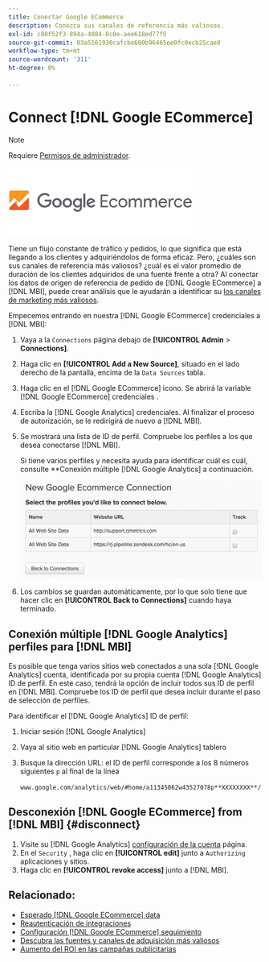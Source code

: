```yaml
---
title: Conectar Google ECommerce
description: Conozca sus canales de referencia más valiosos.
exl-id: c80f52f3-894a-4084-8c0e-aee618ed77f5
source-git-commit: 03a5161930cafcbe600b96465ee0fc0ecb25cae8
workflow-type: tm+mt
source-wordcount: '311'
ht-degree: 0%

---
```


# Connect [!DNL Google ECommerce]

>[!NOTE]
>
>Requiere [Permisos de administrador](../../../administrator/user-management/user-management.md).

![](../../../assets/google-ecommerce-logo.png)

Tiene un flujo constante de tráfico y pedidos, lo que significa que está llegando a los clientes y adquiriéndolos de forma eficaz. Pero, ¿cuáles son sus canales de referencia más valiosos? ¿cuál es el valor promedio de duración de los clientes adquiridos de una fuente frente a otra? Al conectar los datos de origen de referencia de pedido de [!DNL Google ECommerce] a [!DNL MBI], puede crear análisis que le ayudarán a identificar su [los canales de marketing más valiosos](../../../data-analyst/analysis/most-value-source-channel.md).

Empecemos entrando en nuestra [!DNL Google ECommerce] credenciales a [!DNL MBI]:

1. Vaya a la `Connections` página debajo de **[!UICONTROL Admin** > **Connections]**.
1. Haga clic en **[!UICONTROL Add a New Source]**, situado en el lado derecho de la pantalla, encima de la `Data Sources` tabla.
1. Haga clic en el [!DNL Google ECommerce] icono. Se abrirá la variable [!DNL Google ECommerce] credenciales .
1. Escriba la [!DNL Google Analytics] credenciales. Al finalizar el proceso de autorización, se le redirigirá de nuevo a [!DNL MBI].
1. Se mostrará una lista de ID de perfil. Compruebe los perfiles a los que desea conectarse [!DNL MBI].

   Si tiene varios perfiles y necesita ayuda para identificar cuál es cuál, consulte **Conexión múltiple [!DNL Google Analytics] a continuación.

   ![](../../../assets/conn-mult-ga-profiles.png)<!--{: width="500"}-->

1. Los cambios se guardan automáticamente, por lo que solo tiene que hacer clic en **[!UICONTROL Back to Connections]** cuando haya terminado.

## Conexión múltiple [!DNL Google Analytics] perfiles para [!DNL MBI]

Es posible que tenga varios sitios web conectados a una sola [!DNL Google Analytics] cuenta, identificada por su propia cuenta [!DNL Google Analytics] ID de perfil. En este caso, tendrá la opción de incluir todos sus ID de perfil en [!DNL MBI]. Compruebe los ID de perfil que desea incluir durante el paso de selección de perfiles.

Para identificar el [!DNL Google Analytics] ID de perfil:

1. Iniciar sesión [!DNL Google Analytics]
1. Vaya al sitio web en particular [!DNL Google Analytics] tablero
1. Busque la dirección URL: el ID de perfil corresponde a los 8 números siguientes `p` al final de la línea

   `www.google.com/analytics/web/#home/a11345062w43527078p**XXXXXXXX**/`

## Desconexión [!DNL Google ECommerce] from [!DNL MBI] {#disconnect}

1. Visite su [!DNL Google Analytics] [configuración de la cuenta](https://www.google.com/accounts/) página.
1. En el `Security` , haga clic en **[!UICONTROL edit]** junto a `Authorizing` aplicaciones y sitios.
1. Haga clic en **[!UICONTROL revoke access]** junto a [!DNL MBI].

## Relacionado:

* [Esperado [!DNL Google ECommerce] data](../integrations/google-ecommerce-data.md)
* [Reautenticación de integraciones](https://support.magento.com/hc/en-us/articles/360016733151)
* [Configuración [!DNL Google ECommerce] seguimiento](https://support.google.com/analytics/answer/1009612?hl=en)
* [Descubra las fuentes y canales de adquisición más valiosos](../../analysis/most-value-source-channel.md)
* [Aumento del ROI en las campañas publicitarias](../../analysis/roi-ad-camp.md)
